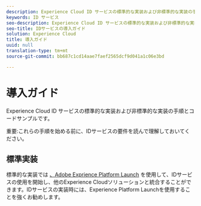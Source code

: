 ```yaml
---
description: Experience Cloud ID サービスの標準的な実装および非標準的な実装の手順とコードサンプルです。
keywords: ID サービス
seo-description: Experience Cloud ID サービスの標準的な実装および非標準的な実装の手順とコードサンプルです。
seo-title: IDサービスの導入ガイド
solution: Experience Cloud
title: 導入ガイド
uuid: null
translation-type: tm+mt
source-git-commit: bb687c1cd14aae7faef2565dcf9d041a1c06e3bd

---
```



# 導入ガイド

Experience Cloud ID サービスの標準的な実装および非標準的な実装の手順とコードサンプルです。

重要:これらの手順を始める前に、IDサービスの要件を読んで理解しておいてください。

## 標準実装

標準的な実装では [、Adobe Exprience Platform Launch](https://docs.adobelaunch.com/) を使用して、IDサービスの使用を開始し、他のExperience Cloudソリューションと統合することができます。IDサービスの実装時には、Experience Platform Launchを使用することを強くお勧めします。